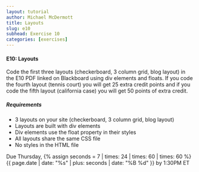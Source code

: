 ```yaml
---
layout: tutorial
author: Michael McDermott
title: Layouts
slug: e10
subhead: Exercise 10
categories: [exercises]
---
```

#### E10: Layouts
Code the first three layouts (checkerboard, 3 column grid, blog layout) in the E10 PDF linked on Blackboard using div elements and floats. If you code the fourth layout (tennis court) you will get 25 extra credit points and if you code the fifth layout (california case) you will get 50 points of extra credit.

##### Requirements
* 3 layouts on your site (checkerboard, 3 column grid, blog layout)
* Layouts are built with div elements
* Div elements use the float property in their styles
* All layouts share the same CSS file
* No styles in the HTML file

<span class="due">Due Thursday, {% assign seconds = 7 | times: 24 | times: 60 | times: 60 %}{{ page.date | date: "%s" | plus: seconds | date: "%B %d" }} by 1:30PM ET</span>
